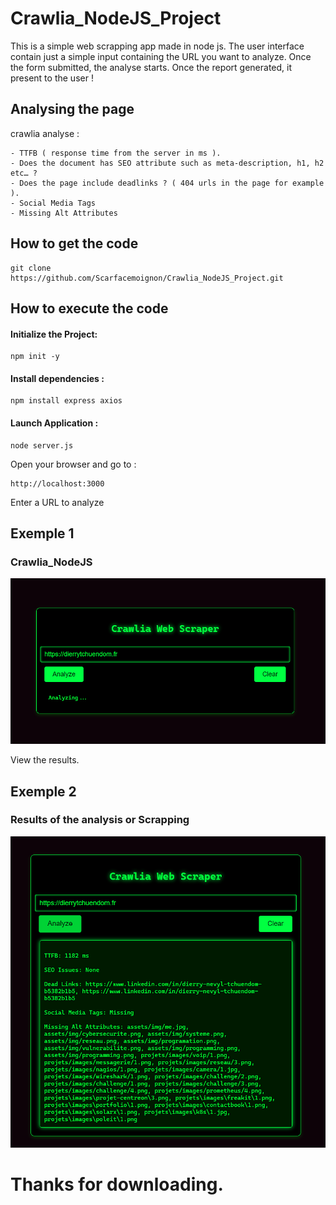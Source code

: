 # Crawlia_NodeJS_Project

This is a simple web scrapping app made in node js.
The user interface contain just a simple input containing the URL you want to analyze.
Once the form submitted, the analyse starts.
Once the report generated,  it present  to the user !

## Analysing the page

crawlia analyse : 

```text
- TTFB ( response time from the server in ms ).
- Does the document has SEO attribute such as meta-description, h1, h2 etc… ?
- Does the page include deadlinks ? ( 404 urls in the page for example ).
- Social Media Tags
- Missing Alt Attributes
```

## How to get the code 
```
git clone https://github.com/Scarfacemoignon/Crawlia_NodeJS_Project.git
```

## How to execute the code 

#### Initialize the Project:
```
npm init -y
```

#### Install dependencies :
```
npm install express axios
```

#### Launch Application :
```
node server.js
```

Open your browser and go to :
```
http://localhost:3000
```
Enter a URL to analyze 

## Exemple 1
### Crawlia_NodeJS 
![Analysing exemple](public/img/Crawlia-1.png "illustration")

View the results.
## Exemple 2
### Results of the analysis or Scrapping

![Analysing exmeple](public/img/Crawlia-2.png "illustration")

# Thanks for downloading.
